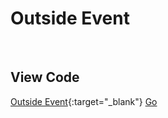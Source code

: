 # Outside Event
<br>

## View Code
[Outside Event](https://vlueviolet.github.io/study/exam/exam7/index_final2.html){:target="_blank"}
<a href="http://stackoverflow.com" target="_blank">Go</a>

